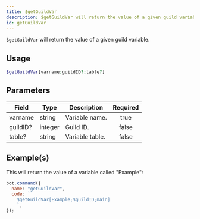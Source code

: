 ```yaml
---
title: $getGuildVar
description: $getGuildVar will return the value of a given guild variable.
id: getGuildVar
---
```


`$getGuildVar` will return the value of a given guild variable.

## Usage

```php
$getGuildVar[varname;guildID?;table?]
```

## Parameters

| Field    | Type    | Description     | Required |
| -------- | ------- | --------------- | :------: |
| varname  | string  | Variable name.  |   true   |
| guildID? | integer | Guild ID.       |  false   |
| table?   | string  | Variable table. |  false   |

## Example(s)

This will return the value of a variable called "Example":

```javascript
bot.command({
  name: "getGuildVar",
  code: `
    $getGuildVar[Example;$guildID;main]
    `,
});
```
